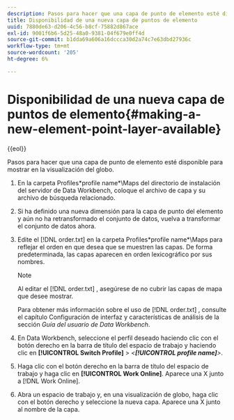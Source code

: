 ```yaml
---
description: Pasos para hacer que una capa de punto de elemento esté disponible para mostrar en la visualización del globo.
title: Disponibilidad de una nueva capa de puntos de elemento
uuid: 7880de63-d206-4c56-b8cf-75882d867ace
exl-id: 9001f6b6-5d25-48a0-9381-04f679e0ff4d
source-git-commit: b1dda69a606a16dccca30d2a74c7e63dbd27936c
workflow-type: tm+mt
source-wordcount: '205'
ht-degree: 6%

---
```


# Disponibilidad de una nueva capa de puntos de elemento{#making-a-new-element-point-layer-available}

{{eol}}

Pasos para hacer que una capa de punto de elemento esté disponible para mostrar en la visualización del globo.

1. En la carpeta Profiles\*profile name*\Maps del directorio de instalación del servidor de Data Workbench, coloque el archivo de capa y su archivo de búsqueda relacionado.
1. Si ha definido una nueva dimensión para la capa de punto del elemento y aún no ha retransformado el conjunto de datos, vuelva a transformar el conjunto de datos ahora.
1. Edite el [!DNL order.txt] en la carpeta Profiles\*profile name*\Maps para reflejar el orden en que desea que se muestren las capas. De forma predeterminada, las capas aparecen en orden lexicográfico por sus nombres.

   >[!NOTE]
   >
   >Al editar el [!DNL order.txt] , asegúrese de no cubrir las capas de mapa que desee mostrar.

   Para obtener más información sobre el uso de [!DNL order.txt] , consulte el capítulo Configuración de interfaz y características de análisis de la sección *Guía del usuario de Data Workbench*.

1. En Data Workbench, seleccione el perfil deseado haciendo clic con el botón derecho en la barra de título del espacio de trabajo y haciendo clic en **[!UICONTROL Switch Profile]** > *&lt;**[!UICONTROL profile name]**>*.
1. Haga clic con el botón derecho en la barra de título del espacio de trabajo y haga clic en **[!UICONTROL Work Online]**. Aparece una X junto a [!DNL Work Online].
1. Abra un espacio de trabajo y, en una visualización de globo, haga clic con el botón derecho y seleccione la nueva capa. Aparece una X junto al nombre de la capa.
